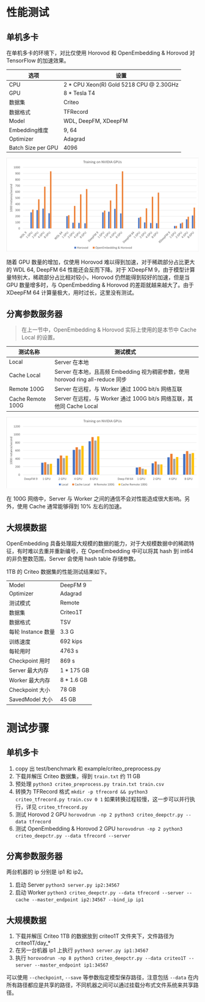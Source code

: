 # 性能测试

## 单机多卡

在单机多卡的环境下，对比仅使用 Horovod 和 OpenEmbedding & Horovod 对 TensorFlow 的加速效果。

| 选项 | 设置 |
| - | - |
| CPU | 2 * CPU Xeon(R) Gold 5218 CPU @ 2.30GHz |
| GPU | 8 * Tesla T4 |
| 数据集 | Criteo |
| 数据格式 | TFRecord |
| Model | WDL, DeepFM, XDeepFM |
| Embedding维度 | 9, 64 |
| Optimizer | Adagrad |
| Batch Size per GPU | 4096 |

![benchmark](../images/benchmark.png)

随着 GPU 数量的增加，仅使用 Horovod 难以得到加速，对于稀疏部分占比更大的 WDL 64, DeepFM 64 性能还会反而下降。对于 XDeepFM 9，由于模型计算量特别大，稀疏部分占比相对较小，Horovod 仍然能得到较好的加速，但是当 GPU 数量增多时，与 OpenEmbedding & Horovod 的差距就越来越大了。由于 XDeepFM 64 计算量极大，用时过长，这里没有测试。

## 分离参数服务器

> 在上一节中，OpenEmbedding & Horovod 实际上使用的是本节中 Cache Local 的设置。

| 测试名称 | 测试模式 |
| - | - |
| Local | Server 在本地 |
| Cache Local | Server 在本地，且高频 Embedding 视为稠密参数，使用 horovod ring all-reduce 同步 |
| Remote 100G | Server 在远程，与 Worker 通过 100G bit/s 网络互联 |
| Cache Remote 100G | Server 在远程，与 Worker 通过 100G bit/s 网络互联，其他同 Cache Local |

![avatar](../images/benchmark-server.png)

在 100G 网络中，Server 与 Worker 之间的通信不会对性能造成很大影响。另外，使用 Cache 通常能够得到 10% 左右的加速。

## 大规模数据

OpenEmbedding 具备处理超大规模的数据的能力，对于大规模数据中的稀疏特征，有时难以去重并重新编号，在 OpenEmbedding 中可以将其 hash 到 int64 的非负整数范围，Server 会使用 hash table 存储参数。

1TB 的 Criteo 数据集的性能测试结果如下。

| | |
| - | - |
| Model | DeepFM 9 |
| Optimizer | Adagrad |
| 测试模式 | Remote |
| 数据集 | Criteo1T |
| 数据格式 | TSV |
| 每轮 Instance 数量 | 3.3 G |
| 训练速度 | 692 kips |
| 每轮用时 | 4763 s |
| Checkpoint 用时 | 869 s |
| Server 最大内存 | 1 * 175 GB |
| Worker 最大内存 | 8 * 1.6 GB |
| Checkpoint 大小 | 78 GB |
| SavedModel 大小 | 45 GB |

# 测试步骤

## 单机多卡

1. copy 出 test/benchmark 和 example/criteo_preprocess.py
2. 下载并解压 Criteo 数据集，得到 `train.txt` 约 11 GB
3. 预处理 `python3 criteo_preprocess.py train.txt train.csv` 
4. 转换为 TFRecord 格式 `mkdir -p tfrecord && python3 criteo_tfrecord.py train.csv 0 1` 如果转换过程较慢，这一步可以并行执行，详见 `criteo_tfrecord.py`
5. 测试 Horovod 2 GPU `horovodrun -np 2 python3 criteo_deepctr.py --data tfrecord`
6. 测试 OpenEmbedding & Horovod 2 GPU `horovodrun -np 2 python3 criteo_deepctr.py --data tfrecord --server`

## 分离参数服务器

两台机器的 ip 分别是 ip1 和 ip2。
1. 启动 Server `python3 server.py ip2:34567`
2. 启动 Worker `python3 criteo_deepctr.py --data tfrecord --server --cache --master_endpoint ip2:34567 --bind_ip ip1`

## 大规模数据

1. 下载并解压 Criteo 1TB 的数据放到 criteo1T 文件夹下，文件路径为 criteo1T/day_*
2. 在另一台机器 ip1 上执行 `python3 server.py ip1:34567`
3. 执行 `horovodrun -np 8 python3 criteo_deepctr.py --data criteo1T --server --master_endpoint ip1:34567`

可以使用 `--checkpoint`, `--save` 等参数指定模型保存路径，注意包括 `--data` 在内所有路径都应是共享的路径，不同机器之间可以通过挂载分布式文件系统来共享路径。

